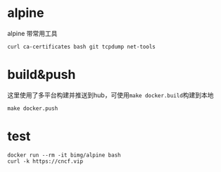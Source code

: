 # alpine
alpine 带常用工具
```
curl ca-certificates bash git tcpdump net-tools
```
# build&push
这里使用了多平台构建并推送到hub，可使用`make docker.build`构建到本地
```
make docker.push
```
# test
```
docker run --rm -it bimg/alpine bash
curl -k https://cncf.vip
```
